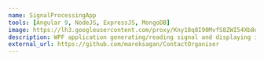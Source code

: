 ```yaml
---
name: SignalProcessingApp
tools: [Angular 9, NodeJS, ExpressJS, MongoDB]
image: https://lh3.googleusercontent.com/proxy/Kny18q8I90MvfS8ZWI54Xb8oiFt-GYDfwbjkQ1IONwOomucLEWvKpLX5bLaSUPGfYeXanBd6Vk5KFDah-EnPMvBl
description: WPF application generating/reading signal and displaying it in real time
external_url: https://github.com/mareksagan/ContactOrganiser
---
```

